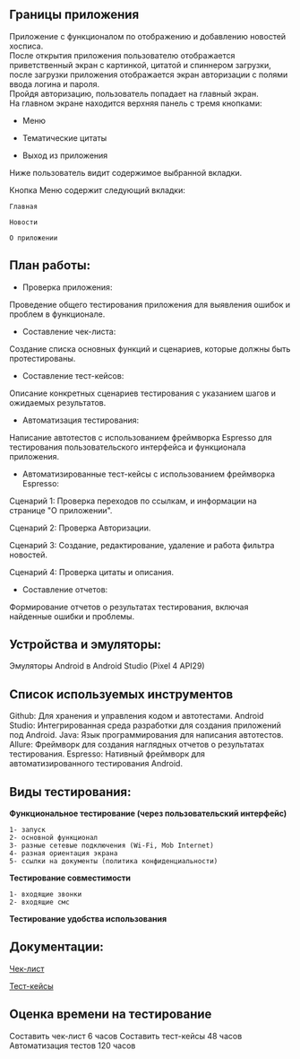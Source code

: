 ## Границы приложения

Приложение с функционалом по отображению и добавлению новостей хосписа.  
После открытия приложения пользователю отображается приветственный экран с картинкой, цитатой и спиннером загрузки, после загрузки приложения отображается экран авторизации с полями ввода логина и пароля.  
Пройдя авторизацию, пользователь попадает на главный экран.  
На главном экране находится верхняя панель с тремя кнопками:

-	Меню 

-	Тематические цитаты 

-	Выход из приложения 

Ниже пользователь видит содержимое выбранной вкладки.

Кнопка Меню содержит следующий вкладки:

	Главная

	Новости

    О приложении
## План работы:
-    Проверка приложения:
  
Проведение общего тестирования приложения для выявления ошибок и проблем в функционале.
-    Составление чек-листа:

Создание списка основных функций и сценариев, которые должны быть протестированы.
-    Составление тест-кейсов:

Описание конкретных сценариев тестирования с указанием шагов и ожидаемых результатов.
-    Автоматизация тестирования:

Написание автотестов с использованием фреймворка Espresso для тестирования пользовательского интерфейса и функционала приложения.

-    Автоматизированные тест-кейсы с использованием фреймворка Espresso:

Сценарий 1: Проверка переходов по ссылкам, и информации на странице "О приложении".

Сценарий 2: Проверка Авторизации.

Сценарий 3: Создание, редактирование, удаление и работа фильтра новостей.

Сценарий 4: Проверка цитаты и описания.

-    Составление отчетов:
        
Формирование отчетов о результатах тестирования, включая найденные ошибки и проблемы.


## Устройства и эмуляторы:
   Эмуляторы Android в Android Studio (Pixel 4 API29)  
## Список используемых инструментов
   Github: Для хранения и управления кодом и автотестами.
   Android Studio: Интегрированная среда разработки для создания приложений под Android.
   Java: Язык программирования для написания автотестов.
   Allure: Фреймворк для создания наглядных отчетов о результатах тестирования.
   Espresso: Нативный фреймворк для автоматизированного тестирования Android.   

## Виды тестирования:

**Функциональное тестирование (через пользовательский интерфейс)**

	1- запуск
 	2- основной функционал	
  	3- разные сетевые подключения (Wi-Fi, Mob Internet)
   	4- разная ориентация экрана
	5- ссылки на документы (политика конфиденциальности)

**Тестирование совместимости**

	1- входящие звонки
	2- входящие смс

**Тестирование удобства использования**


## Документации:

 [Чек-лист](https://docs.google.com/spreadsheets/d/1whxyzizG90666BAUjL6eL32vfHZtG0e06Zu91SHmM0M/edit?usp=sharing)

 [Тест-кейсы](https://docs.google.com/spreadsheets/d/1FW8404e0lRLdWW-vVB6siEfMSK2b4WXFJstIy-IrsJA/edit?usp=sharing)

## Оценка времени на тестирование
Составить чек-лист 6 часов
Составить тест-кейсы 48 часов
Автоматизация тестов 120 часов
